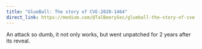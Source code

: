 ```yaml
---
title: "GlueBall: The story of CVE-2020-1464"
direct_link: https://medium.com/@TalBeerySec/glueball-the-story-of-cve-2020-1464-50091a1f98bd
---
```


An attack so dumb, it not only works, but went unpatched for 2 years after its reveal.
